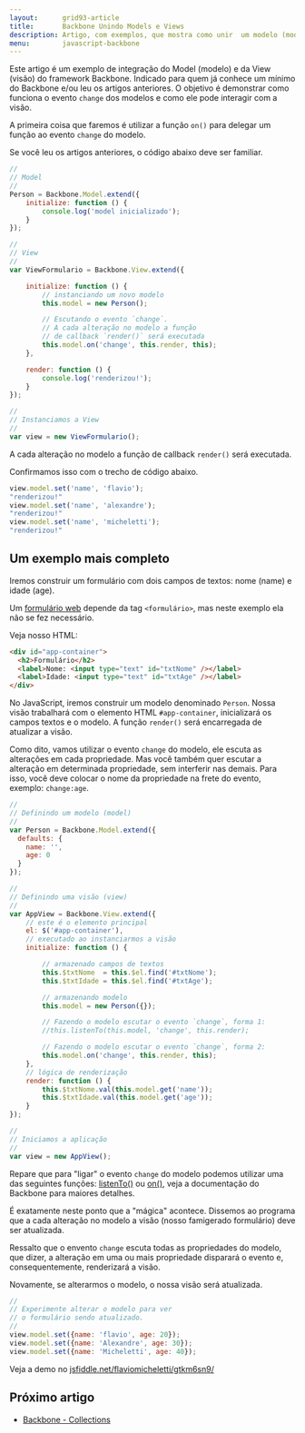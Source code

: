 ```yaml
---
layout:      grid93-article
title:       Backbone Unindo Models e Views
description: Artigo, com exemplos, que mostra como unir  um modelo (model) a uma visão (view) no framework Backbone para JavaScript
menu:        javascript-backbone
---
```


Este artigo é um exemplo de integração do Model (modelo) e da View (visão) do framework Backbone. Indicado para quem já
conhece um mínimo do Backbone e/ou leu os artigos anteriores. O objetivo é demonstrar como funciona o evento `change`
dos modelos e como ele pode interagir com a visão.

A primeira coisa que faremos é utilizar a função `on()` para delegar um função ao evento `change` do modelo.

Se você leu os artigos anteriores, o código abaixo deve ser familiar.

```javascript
//
// Model
//
Person = Backbone.Model.extend({
    initialize: function () {
        console.log('model inicializado');
    }
});

//
// View
//
var ViewFormulario = Backbone.View.extend({

    initialize: function () {
        // instanciando um novo modelo
        this.model = new Person();

        // Escutando o evento `change`.
        // A cada alteração no modelo a função
        // de callback `render()` será executada
        this.model.on('change', this.render, this);
    },

    render: function () {
        console.log('renderizou!');
    }
});

//
// Instanciamos a View
//
var view = new ViewFormulario();
```

A cada alteração no modelo a função de callback `render()` será executada.

Confirmamos isso com o trecho de código abaixo.

```javascript
view.model.set('name', 'flavio');
"renderizou!"
view.model.set('name', 'alexandre');
"renderizou!"
view.model.set('name', 'micheletti');
"renderizou!"
```



Um exemplo mais completo
---

Iremos construir um formulário com dois campos de textos: nome (name) e idade (age).

Um [formulário web](/html-css/formularios/) depende da tag `<formulário>`, mas neste exemplo ela não se fez necessário.

Veja nosso HTML:

```html
<div id="app-container">
  <h2>Formulário</h2>
  <label>Nome: <input type="text" id="txtNome" /></label>
  <label>Idade: <input type="text" id="txtAge" /></label>
</div>  
```

No JavaScript, iremos construir um modelo denominado `Person`. Nossa visão trabalhará com o elemento HTML `#app-container`,
inicializará os campos textos e o modelo. A função `render()` será encarregada de atualizar a visão.

Como dito, vamos utilizar o evento `change` do modelo, ele escuta as alterações em cada propriedade. Mas você também
quer escutar a alteração em determinada propriedade, sem interferir nas demais. Para isso, você deve colocar o nome da 
propriedade na frete do evento, exemplo: `change:age`.

```javascript
//
// Definindo um modelo (model)
//
var Person = Backbone.Model.extend({
  defaults: {
    name: '',
    age: 0
  }
});

//
// Definindo uma visão (view)
//
var AppView = Backbone.View.extend({
    // este é o elemento principal
    el: $('#app-container'),
    // executado ao instanciarmos a visão
    initialize: function () {

        // armazenado campos de textos
        this.$txtNome  = this.$el.find('#txtNome');
        this.$txtIdade = this.$el.find('#txtAge');

        // armazenando modelo
        this.model = new Person({});

        // Fazendo o modelo escutar o evento `change`, forma 1:
        //this.listenTo(this.model, 'change', this.render);

        // Fazendo o modelo escutar o evento `change`, forma 2:
        this.model.on('change', this.render, this);
    },
    // lógica de renderização
    render: function () {
        this.$txtNome.val(this.model.get('name'));
        this.$txtIdade.val(this.model.get('age'));
    }
});

//
// Iniciamos a aplicação
//
var view = new AppView();
```

Repare que para "ligar" o evento `change` do modelo podemos utilizar uma das seguintes funções: 
[listenTo()](http://backbonejs.org/#Events-listenTo "link-externo") ou
[on()](http://backbonejs.org/#Events-on "link-externo"), veja a documentação do Backbone para maiores detalhes.

É exatamente neste ponto que a "mágica" acontece. Dissemos ao programa que a cada alteração no modelo a visão (nosso
famigerado formulário) deve ser atualizada.

Ressalto que o envento `change` escuta todas as propriedades do modelo, que dizer, a alteração em uma ou mais 
propriedade disparará o evento e, consequentemente, renderizará a visão.

Novamente, se alterarmos o modelo, o nossa visão será atualizada.

```javascript
//
// Experimente alterar o modelo para ver
// o formulário sendo atualizado.
//
view.model.set({name: 'flavio', age: 20});
view.model.set({name: 'Alexandre', age: 30});
view.model.set({name: 'Micheletti', age: 40});
```

Veja a demo no [jsfiddle.net/flaviomicheletti/gtkm6sn9/](http://jsfiddle.net/flaviomicheletti/gtkm6sn9/ "link-externo")



Próximo artigo
--

- [Backbone - Collections](/javascript/backbone-collections/)